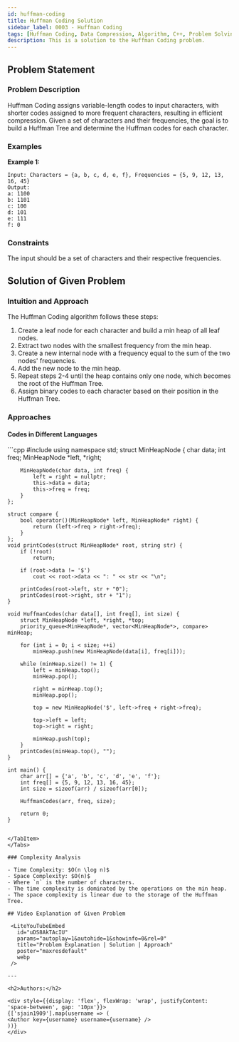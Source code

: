 ```yaml
---
id: huffman-coding
title: Huffman Coding Solution
sidebar_label: 0003 - Huffman Coding
tags: [Huffman Coding, Data Compression, Algorithm, C++, Problem Solving]
description: This is a solution to the Huffman Coding problem.
---
```


## Problem Statement 

### Problem Description

Huffman Coding assigns variable-length codes to input characters, with shorter codes assigned to more frequent characters, resulting in efficient compression. Given a set of characters and their frequencies, the goal is to build a Huffman Tree and determine the Huffman codes for each character.

### Examples

**Example 1:**

```plaintext
Input: Characters = {a, b, c, d, e, f}, Frequencies = {5, 9, 12, 13, 16, 45}
Output: 
a: 1100
b: 1101
c: 100
d: 101
e: 111
f: 0
```

### Constraints
The input should be a set of characters and their respective frequencies.

## Solution of Given Problem

### Intuition and Approach

The Huffman Coding algorithm follows these steps:

1. Create a leaf node for each character and build a min heap of all leaf nodes.
2. Extract two nodes with the smallest frequency from the min heap.
3. Create a new internal node with a frequency equal to the sum of the two nodes' frequencies.
4. Add the new node to the min heap.
5. Repeat steps 2-4 until the heap contains only one node, which becomes the root of the Huffman Tree.
6. Assign binary codes to each character based on their position in the Huffman Tree.

### Approaches

#### Codes in Different Languages

<Tabs>
  <TabItem value="cpp" label="C++" default>
  <SolutionAuthor name="sjain1909"/>
   ```cpp
    #include <bits/stdc++.h>
    using namespace std;
    struct MinHeapNode {
        char data;
        int freq;
        MinHeapNode *left, *right;

        MinHeapNode(char data, int freq) {
            left = right = nullptr;
            this->data = data;
            this->freq = freq;
        }
    };

    struct compare {
        bool operator()(MinHeapNode* left, MinHeapNode* right) {
            return (left->freq > right->freq);
        }
    };
    void printCodes(struct MinHeapNode* root, string str) {
        if (!root)
            return;

        if (root->data != '$')
            cout << root->data << ": " << str << "\n";

        printCodes(root->left, str + "0");
        printCodes(root->right, str + "1");
    }

    void HuffmanCodes(char data[], int freq[], int size) {
        struct MinHeapNode *left, *right, *top;
        priority_queue<MinHeapNode*, vector<MinHeapNode*>, compare> minHeap;

        for (int i = 0; i < size; ++i)
            minHeap.push(new MinHeapNode(data[i], freq[i]));

        while (minHeap.size() != 1) {
            left = minHeap.top();
            minHeap.pop();

            right = minHeap.top();
            minHeap.pop();

            top = new MinHeapNode('$', left->freq + right->freq);

            top->left = left;
            top->right = right;

            minHeap.push(top);
        }
        printCodes(minHeap.top(), "");
    }

    int main() {
        char arr[] = {'a', 'b', 'c', 'd', 'e', 'f'};
        int freq[] = {5, 9, 12, 13, 16, 45};
        int size = sizeof(arr) / sizeof(arr[0]);

        HuffmanCodes(arr, freq, size);

        return 0;
    }
   ```

  </TabItem>
</Tabs>

### Complexity Analysis

- Time Complexity: $O(n \log n)$
- Space Complexity: $O(n)$
- Where `n` is the number of characters.
- The time complexity is dominated by the operations on the min heap.
- The space complexity is linear due to the storage of the Huffman Tree.

## Video Explanation of Given Problem

    <LiteYouTubeEmbed
      id="uDS8AkTAcIU"
      params="autoplay=1&autohide=1&showinfo=0&rel=0"
      title="Problem Explanation | Solution | Approach"
      poster="maxresdefault"
      webp 
    />

---

<h2>Authors:</h2>

<div style={{display: 'flex', flexWrap: 'wrap', justifyContent: 'space-between', gap: '10px'}}>
{['sjain1909'].map(username => (
 <Author key={username} username={username} />
))}
</div>
